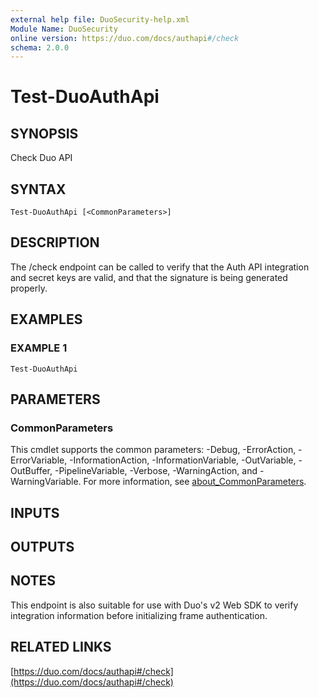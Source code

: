 ```yaml
---
external help file: DuoSecurity-help.xml
Module Name: DuoSecurity
online version: https://duo.com/docs/authapi#/check
schema: 2.0.0
---
```


# Test-DuoAuthApi

## SYNOPSIS
Check Duo API

## SYNTAX

```
Test-DuoAuthApi [<CommonParameters>]
```

## DESCRIPTION
The /check endpoint can be called to verify that the Auth API integration and secret keys are valid, and that the signature is being generated properly.

## EXAMPLES

### EXAMPLE 1
```
Test-DuoAuthApi
```

## PARAMETERS

### CommonParameters
This cmdlet supports the common parameters: -Debug, -ErrorAction, -ErrorVariable, -InformationAction, -InformationVariable, -OutVariable, -OutBuffer, -PipelineVariable, -Verbose, -WarningAction, and -WarningVariable. For more information, see [about_CommonParameters](http://go.microsoft.com/fwlink/?LinkID=113216).

## INPUTS

## OUTPUTS

## NOTES
This endpoint is also suitable for use with Duo's v2 Web SDK to verify integration information before initializing frame authentication.

## RELATED LINKS

[https://duo.com/docs/authapi#/check](https://duo.com/docs/authapi#/check)

